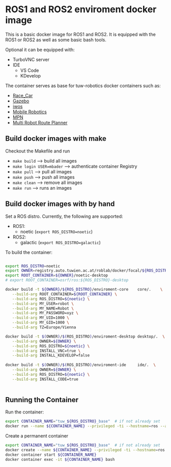# ROS1 and ROS2 enviroment docker image

This is a basic docker image for ROS1 and ROS2.
It is equipped with the ROS1 or ROS2 as well as some basic bash tools.

Optional it can be equipped with:
- TurboVNC server 
- IDE 
  - VS Code 
  - KDevelop

The container serves as base for tuw-robotics docker containers such as:
* [Race_Car](../car)
* [Gazebo](../gazebo)
* [iwos](../iwos)
* [Mobile Robotics](../mobile_robotics)
* [MPN](../mpn)
* [Multi Robot Route Planner](../tuw_multi_robot)

## Build docker images with __make__
Checkout the Makefile and run
- `make build`              --> build all images
- `make login USER=mbader`  --> authenticate container Registry
- `make pull`               --> pull all images
- `make push`               --> push all images
- `make clean`              --> remove all images
- `make run`                --> runs an images


## Build docker images with by hand
Set a ROS distro. Currently, the following are supported:
- ROS1:
  - noetic (`export ROS_DISTRO=noetic`)
- ROS2:
  - galactic (`export ROS_DISTRO=galactic`)

To build the container:
```bash

export ROS_DISTRO=noetic
export OWNER=registry.auto.tuwien.ac.at/roblab/docker/focal/${ROS_DISTRO}
export ROOT_CONTAINER=${OWNER}/noetic-desktop        
# export ROOT_CONTAINER=osrf/ros:${ROS_DISTRO}-desktop

docker build -t ${OWNER}/${ROS_DISTRO}/enviroment-core    core/.    \
   --build-arg ROOT_CONTAINER=${ROOT_CONTAINER} \
   --build-arg ROS_DISTRO=${noetic} \
   --build-arg MY_USER=robot \
   --build-arg MY_NAME=Robot \
   --build-arg MY_PASSWORD=xyz \
   --build-arg MY_UID=1000 \
   --build-arg MY_GID=1000 \
   --build-arg TZ=Europe/Vienna 

docker build -t $(OWNER)/$(ROS_DISTRO)/enviroment-desktop desktop/.  \
   --build-arg OWNER=${OWNER} \
   --build-arg ROS_DISTRO=${noetic} \
   --build-arg INSTALL_VNC=true \
   --build-arg INSTALL_KDEVELOP=false 
   
docker build -t $(OWNER)/$(ROS_DISTRO)/enviroment-ide     ide/.  \
   --build-arg OWNER=${OWNER} \
   --build-arg ROS_DISTRO=${noetic} \
   --build-arg INSTALL_CODE=true
   
```

## Running the Container

Run the container:
```bash
export CONTAINER_NAME="tuw_${ROS_DISTRO}_base"  # if not already set
docker run --name ${CONTAINER_NAME} --privileged -ti --hostname=ros --add-host ${CONTAINER_NAME}:127.0.0.1 --network="host" --env="DISPLAY" tuw_docker:${CONTAINER_NAME}
```

Create a permanent container
```bash
export CONTAINER_NAME="tuw_${ROS_DISTRO}_base"  # if not already set
docker create --name ${CONTAINER_NAME} --privileged -ti --hostname=ros --add-host ${CONTAINER_NAME}:127.0.0.1 --network="host" --env="DISPLAY" tuw_docker:${CONTAINER_NAME}
docker container start ${CONTAINER_NAME}
docker container exec -it ${CONTAINER_NAME} bash
```
